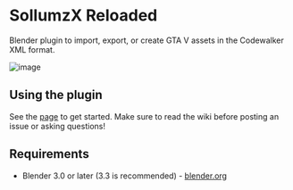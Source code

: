 # SollumzX Reloaded
Blender plugin to import, export, or create GTA V assets in the Codewalker XML format.

![image](https://user-images.githubusercontent.com/20731612/193109851-af981ac6-cc59-4f4d-8f10-987b8b724c56.png)

## Using the plugin
See the [page](https://github.com/Skylumz/Sollumz/wiki) to get started. Make sure to read the wiki before posting an issue or asking questions!

## Requirements ##

  * Blender 3.0 or later (3.3 is recommended) - [blender.org](http://www.blender.org/download/)
